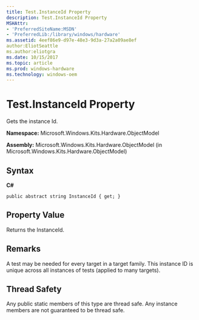 ```yaml
---
title: Test.InstanceId Property
description: Test.InstanceId Property
MSHAttr:
- 'PreferredSiteName:MSDN'
- 'PreferredLib:/library/windows/hardware'
ms.assetid: 4eef86e9-d97e-48e3-9d3a-27a2a09ae8ef
author:EliotSeattle
ms.author:eliotgra
ms.date: 10/15/2017
ms.topic: article
ms.prod: windows-hardware
ms.technology: windows-oem
---
```


# Test.InstanceId Property


Gets the instance Id.

**Namespace:** Microsoft.Windows.Kits.Hardware.ObjectModel

**Assembly:** Microsoft.Windows.Kits.Hardware.ObjectModel (in Microsoft.Windows.Kits.Hardware.ObjectModel)

## <span id="Syntax"></span><span id="syntax"></span><span id="SYNTAX"></span>Syntax


**C#**

`public abstract string InstanceId { get; }`

## <span id="Property_Value"></span><span id="property_value"></span><span id="PROPERTY_VALUE"></span>Property Value


Returns the InstanceId.

## <span id="Remarks"></span><span id="remarks"></span><span id="REMARKS"></span>Remarks


A test may be needed for every target in a target family. This instance ID is unique across all instances of tests (applied to many targets).

## <span id="Thread_Safety"></span><span id="thread_safety"></span><span id="THREAD_SAFETY"></span>Thread Safety


Any public static members of this type are thread safe. Any instance members are not guaranteed to be thread safe.

 

 






